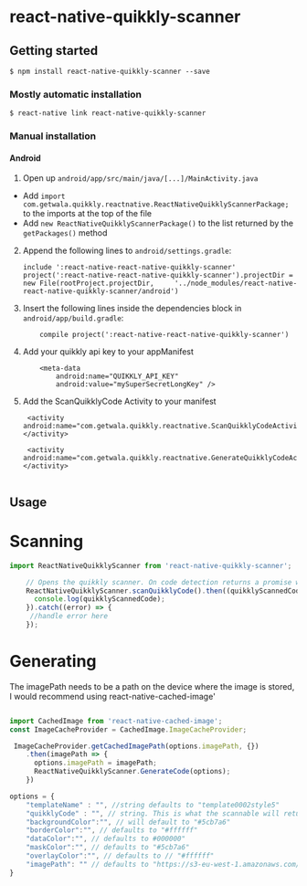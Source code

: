 
# react-native-quikkly-scanner

## Getting started

`$ npm install react-native-quikkly-scanner --save`

### Mostly automatic installation

`$ react-native link react-native-quikkly-scanner`

### Manual installation


#### Android

1. Open up `android/app/src/main/java/[...]/MainActivity.java`
  - Add `import com.getwala.quikkly.reactnative.ReactNativeQuikklyScannerPackage;` to the imports at the top of the file
  - Add `new ReactNativeQuikklyScannerPackage()` to the list returned by the `getPackages()` method
2. Append the following lines to `android/settings.gradle`:
  	```
  	include ':react-native-react-native-quikkly-scanner'
  	project(':react-native-react-native-quikkly-scanner').projectDir = new File(rootProject.projectDir, 	'../node_modules/react-native-react-native-quikkly-scanner/android')
  	```
3. Insert the following lines inside the dependencies block in `android/app/build.gradle`:
	```
		compile project(':react-native-react-native-quikkly-scanner')
	```
4. Add your quikkly api key to your appManifest
	```
        <meta-data
            android:name="QUIKKLY_API_KEY"
            android:value="mySuperSecretLongKey" />

	```
5. Add the ScanQuikklyCode Activity to your manifest
	```
     <activity android:name="com.getwala.quikkly.reactnative.ScanQuikklyCodeActivity"></activity>

	 <activity android:name="com.getwala.quikkly.reactnative.GenerateQuikklyCodeActivity"></activity>
  
	```
## Usage

# Scanning
```   javascript
import ReactNativeQuikklyScanner from 'react-native-quikkly-scanner';

	// Opens the quikkly scanner. On code detection returns a promise with the code.
    ReactNativeQuikklyScanner.scanQuikklyCode().then((quikklyScannedCode) => {
      console.log(quikklyScannedCode);
    }).catch((error) => {
     //handle error here
    });

```

# Generating 
 The imagePath needs to be a path on the device where the image is stored, I would recommend using react-native-cached-image'

``` javascript

import CachedImage from 'react-native-cached-image';
const ImageCacheProvider = CachedImage.ImageCacheProvider;

 ImageCacheProvider.getCachedImagePath(options.imagePath, {})
    .then(imagePath => {
      options.imagePath = imagePath;
      ReactNativeQuikklyScanner.GenerateCode(options);
    })

options = {
	"templateName" : "", //string defaults to "template0002style5"
	"quikklyCode" : "", // string. This is what the scannable will return when scanned
	"backgroundColor":"", // will default to "#5cb7a6"
	"borderColor":"", // defaults to "#ffffff"
	"dataColor":"", // defaults to #000000"
	"maskColor":"", // defaults to "#5cb7a6"
	"overlayColor":"", // defaults to // "#ffffff"
	"imagePath": "" // defaults to "https://s3-eu-west-1.amazonaws.com/qkly-service-albums/temp_icons/squiddy.png"
}


```  
